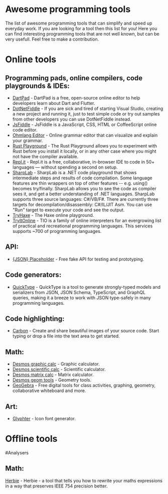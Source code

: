 # Awesome programming tools
The list of awesome programming tools that can simplify and speed up everyday work. If you are looking for a tool then this list for you! Here you can find interesting programming tools that are not well known, but can be very usefull. Feel free to make a contribution.

# Online tools
## Programming pads, online compilers, code playgrounds & IDEs:
- [DartPad](https://dartpad.dev/) - DartPad is a free, open-source online editor to help developers learn about Dart and Flutter. 
- [DotNetFiddle](https://dotnetfiddle.net/) - If you are sick and tired of starting Visual Studio, creating a new project and running it, just to test simple code or try out samples from other developers you can use DotNetFiddle instead.
- [JsFiddle](https://jsfiddle.net/) - JsFiddle is a JavaScript, CSS, HTML or CoffeeScript online code editor.
- [Ohmlang Editor](https://ohmlang.github.io/editor/) - Online grammar editor that can visualize and explain your grammar.
- [Rust Playground](https://play.rust-lang.org/) - The Rust Playground allows you to experiment with Rust before you install it locally, or in any other case where you might not have the compiler available.
- [Repl.it](https://repl.it/) - Repl.it is a free, collaborative, in-browser IDE to code in 50+ languages — without spending a second on setup.
- [SharpLab](https://sharplab.io) - SharpLab is a .NET code playground that shows intermediate steps and results of code compilation. Some language features are thin wrappers on top of other features -- e.g. using() becomes try/finally. SharpLab allows you to see the code as compiler sees it, and get a better understanding of .NET languages. SharpLab supports three source languages: C#/VB/F#. There are currently three targets for decompilation/disassembly: C#/IL/JIT Asm. You can use "Run" target to execute your code and see the output.
- [TryHaxe](https://try.haxe.org/) - The Haxe online playground.
- [TryItOnline](https://tio.run/) - TIO is a family of online interpreters for an evergrowing list of practical and recreational programming languages. This services supports ~700 of programming languages.

## API:
- [{JSON} Placeholder](https://jsonplaceholder.typicode.com/) - Free fake API for testing and prototyping.

## Code generators:
- [QuickType](https://app.quicktype.io/) - QuickType is a tool to generate strongly-typed models and serializers from JSON, JSON Schema, TypeScript, and GraphQL queries, making it a breeze to work with JSON type-safely in many programming languages.

## Code highlighting:
- [Carbon](https://carbon.now.sh/) - Create and share beautiful images of your source code.
Start typing or drop a file into the text area to get started.

## Math:
- [Desmos graphic calc](https://www.desmos.com/calculator) - Graphic calculator.
- [Desmos scientific calc](https://www.desmos.com/scientific) - Scientific calculator.
- [Desmos matrix calc](https://www.desmos.com/matrix) - Matrix calculator.
- [Desmos geom tools](https://www.desmos.com/geometry) - Geometry tools.
- [GeoGebra](https://www.geogebra.org/calculator) - Free digital tools for class activities, graphing, geometry, collaborative whiteboard and more.

## Art:
- [Glyphter](https://glyphter.com) - Icon font generator.

# Offline tools

#Analysers
## Math:
[Herbie](https://herbie.uwplse.org/demo/) - Herbie - a tool that tells you how to rewrite your maths expressions in a way that preserves IEEE 754 precision better.
